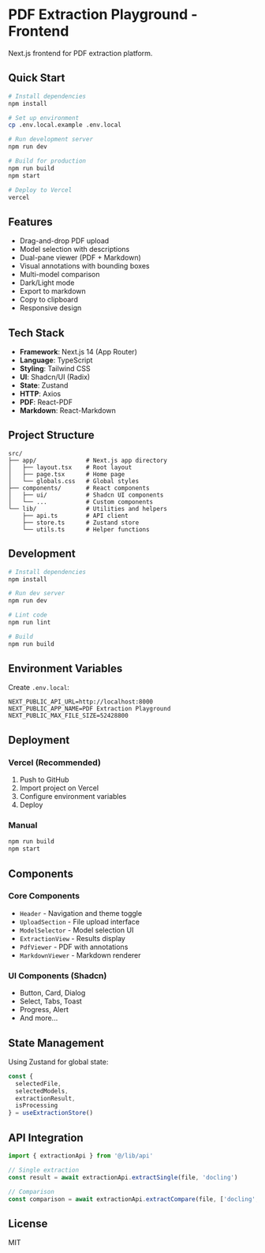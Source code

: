 # PDF Extraction Playground - Frontend

Next.js frontend for PDF extraction platform.

## Quick Start

```bash
# Install dependencies
npm install

# Set up environment
cp .env.local.example .env.local

# Run development server
npm run dev

# Build for production
npm run build
npm start

# Deploy to Vercel
vercel
```

## Features

- Drag-and-drop PDF upload
- Model selection with descriptions
- Dual-pane viewer (PDF + Markdown)
- Visual annotations with bounding boxes
- Multi-model comparison
- Dark/Light mode
- Export to markdown
- Copy to clipboard
- Responsive design

## Tech Stack

- **Framework**: Next.js 14 (App Router)
- **Language**: TypeScript
- **Styling**: Tailwind CSS
- **UI**: Shadcn/UI (Radix)
- **State**: Zustand
- **HTTP**: Axios
- **PDF**: React-PDF
- **Markdown**: React-Markdown

## Project Structure

```
src/
├── app/              # Next.js app directory
│   ├── layout.tsx    # Root layout
│   ├── page.tsx      # Home page
│   └── globals.css   # Global styles
├── components/       # React components
│   ├── ui/           # Shadcn UI components
│   └── ...           # Custom components
└── lib/              # Utilities and helpers
    ├── api.ts        # API client
    ├── store.ts      # Zustand store
    └── utils.ts      # Helper functions
```

## Development

```bash
# Install dependencies
npm install

# Run dev server
npm run dev

# Lint code
npm run lint

# Build
npm run build
```

## Environment Variables

Create `.env.local`:

```env
NEXT_PUBLIC_API_URL=http://localhost:8000
NEXT_PUBLIC_APP_NAME=PDF Extraction Playground
NEXT_PUBLIC_MAX_FILE_SIZE=52428800
```

## Deployment

### Vercel (Recommended)

1. Push to GitHub
2. Import project on Vercel
3. Configure environment variables
4. Deploy

### Manual

```bash
npm run build
npm start
```

## Components

### Core Components

- `Header` - Navigation and theme toggle
- `UploadSection` - File upload interface
- `ModelSelector` - Model selection UI
- `ExtractionView` - Results display
- `PdfViewer` - PDF with annotations
- `MarkdownViewer` - Markdown renderer

### UI Components (Shadcn)

- Button, Card, Dialog
- Select, Tabs, Toast
- Progress, Alert
- And more...

## State Management

Using Zustand for global state:

```typescript
const { 
  selectedFile,
  selectedModels,
  extractionResult,
  isProcessing 
} = useExtractionStore()
```

## API Integration

```typescript
import { extractionApi } from '@/lib/api'

// Single extraction
const result = await extractionApi.extractSingle(file, 'docling')

// Comparison
const comparison = await extractionApi.extractCompare(file, ['docling', 'surya'])
```

## License

MIT
